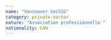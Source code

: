 ```yaml
---
name: "Vancouver SecSIG"
category: private-sector
nature: "Association professionnelle "
nationality: CAN
---
```

    